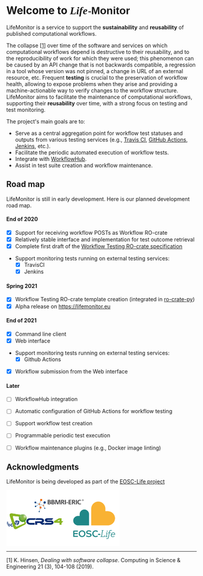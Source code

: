 # Welcome to <span style="font-style: italic; font-family: Baskerville,Baskerville Old Face,Hoefler Text,Garamond,Times New Roman,serif;">Life</span><span class="small" style="font-size: 75%; margin: 0 -1px 0 1px;">-</span><span style="font-weight: bold; font-family: Gill Sans,Gill Sans MT,Calibri,sans-serif;">Monitor</span>

LifeMonitor is a service to support the **sustainability** and **reusability**
of published computational workflows.

The collapse [[1](#hinsen2019)] over time of the software and services on
which computational workflows depend is destructive to their reusability, and
to the reproducibility of work for which they were used; this phenomenon
can be caused by an API change that is not backwards compatible, a regression
in a tool whose version was not pinned, a change in URL of an external
resource, etc. Frequent **testing** is crucial to the preservation of workflow
health, allowing to expose problems when they arise and providing a
machine-actionable way to verify changes to the workflow
structure. LifeMonitor aims to facilitate the maintenance of computational
workflows, supporting their **reusability** over time, with a strong focus on
testing and test monitoring.

The project's main goals are to:

* Serve as a central aggregation point for workflow test statuses and outputs
  from various testing services (e.g., [Travis CI](https://travis-ci.org/),
  [GitHub Actions](https://docs.github.com/en/actions),
  [Jenkins](https://www.jenkins.io/), etc.).
* Facilitate the periodic automated execution of workflow tests.
* Integrate with [WorkflowHub](https://about.workflowhub.eu/).
* Assist in test suite creation and workflow maintenance.


## Road map

LifeMonitor is still in early development.  Here is our planned development road map.

#### End of 2020
- [x] Support for receiving workflow POSTs as Workflow RO-crate
- [x] Relatively stable interface and implementation for test outcome retrieval
- [x] Complete first draft of the [Workflow Testing RO-crate specification](workflow_testing_ro_crate)
- Support monitoring tests running on external testing services:
    - [x] TravisCI
    - [x] Jenkins

#### Spring 2021
  - [x] Workflow Testing RO-crate template creation (integrated in
        [ro-crate-py](https://github.com/ResearchObject/ro-crate-py))
  - [x] Alpha release on <https://lifemonitor.eu>

#### End of 2021
  - [x] Command line client
  - [x] Web interface
  - Support monitoring tests running on external testing services:
      - [x] Github Actions
  - [x] Workflow submission from the Web interface

#### Later
  - [ ] WorkflowHub integration
  - [ ] Automatic configuration of GitHub Actions for workflow testing
  - [ ] Support workflow test creation
  - [ ] Programmable periodic test execution
  - [ ] Workflow maintenance plugins (e.g., Docker image linting)


## Acknowledgments

LifeMonitor is being developed as part of the [EOSC-Life project](https://www.eosc-life.eu/)

<div>                    
  <a title="Acknowledgments" href="https://www.eosc-life.eu">
      <img alt="Acknowledgments" 
           width="300px"
           src="https://github.com/crs4/life_monitor/raw/master/docs/footer-logo.svg" style="vertical-align: middle" />
  </a>                      
</div>

---
<a name="hinsen2019">[1]</a> K. Hinsen, <em>Dealing with software collapse</em>. Computing in Science & Engineering 21 (3), 104-108 (2019).
